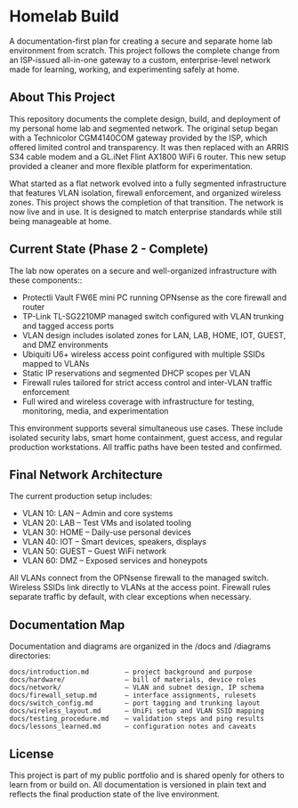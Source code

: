 # Homelab Build

A documentation-first plan for creating a secure and separate home lab environment from scratch. This project follows the complete change from an ISP-issued all-in-one gateway to a custom, enterprise-level network made for learning, working, and experimenting safely at home.

## About This Project

This repository documents the complete design, build, and deployment of my personal home lab and segmented network. The original setup began with a Technicolor CGM4140COM gateway provided by the ISP, which offered limited control and transparency. It was then replaced with an ARRIS S34 cable modem and a GL.iNet Flint AX1800 WiFi 6 router. This new setup provided a cleaner and more flexible platform for experimentation.

What started as a flat network evolved into a fully segmented infrastructure that features VLAN isolation, firewall enforcement, and organized wireless zones. This project shows the completion of that transition. The network is now live and in use. It is designed to match enterprise standards while still being manageable at home.

## Current State (Phase 2 - Complete)

The lab now operates on a secure and well-organized infrastructure with these components::

- Protectli Vault FW6E mini PC running OPNsense as the core firewall and router
- TP-Link TL-SG2210MP managed switch configured with VLAN trunking and tagged access ports
- VLAN design includes isolated zones for LAN, LAB, HOME, IOT, GUEST, and DMZ environments
- Ubiquiti U6+ wireless access point configured with multiple SSIDs mapped to VLANs
- Static IP reservations and segmented DHCP scopes per VLAN
- Firewall rules tailored for strict access control and inter-VLAN traffic enforcement
- Full wired and wireless coverage with infrastructure for testing, monitoring, media, and experimentation

This environment supports several simultaneous use cases. These include isolated security labs, smart home containment, guest access, and regular production workstations. All traffic paths have been tested and confirmed.

## Final Network Architecture

The current production setup includes:

- VLAN 10: LAN – Admin and core systems
- VLAN 20: LAB – Test VMs and isolated tooling
- VLAN 30: HOME – Daily-use personal devices
- VLAN 40: IOT – Smart devices, speakers, displays
- VLAN 50: GUEST – Guest WiFi network
- VLAN 60: DMZ – Exposed services and honeypots

All VLANs connect from the OPNsense firewall to the managed switch. Wireless SSIDs link directly to VLANs at the access point. Firewall rules separate traffic by default, with clear exceptions when necessary.

## Documentation Map

Documentation and diagrams are organized in the /docs and /diagrams directories:

    docs/introduction.md         – project background and purpose
    docs/hardware/               – bill of materials, device roles
    docs/network/                – VLAN and subnet design, IP schema
    docs/firewall_setup.md       – interface assignments, rulesets
    docs/switch_config.md        – port tagging and trunking layout
    docs/wireless_layout.md      – UniFi setup and VLAN SSID mapping
    docs/testing_procedure.md    – validation steps and ping results
    docs/lessons_learned.md      – configuration notes and caveats

## License

This project is part of my public portfolio and is shared openly for others to learn from or build on. All documentation is versioned in plain text and reflects the final production state of the live environment.

